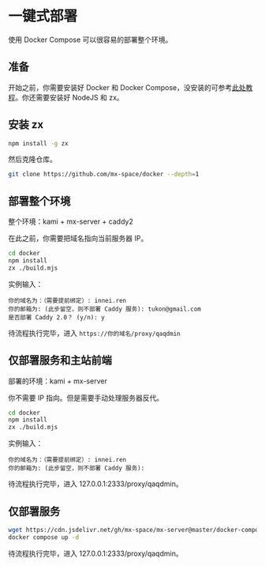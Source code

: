 # 一键式部署

使用 Docker Compose 可以很容易的部署整个环境。

## 准备

开始之前，你需要安装好 Docker 和 Docker Compose，没安装的可参考[此处教程](https://mx-docs.iucky.cn/deploy/bt-panel.html#%E5%AE%89%E8%A3%85-docker)。你还需要安装好 NodeJS 和 zx。

## 安装 zx

```bash
npm install -g zx 
```

然后克隆仓库。

```bash
git clone https://github.com/mx-space/docker --depth=1
```

## 部署整个环境

整个环境：kami + mx-server + caddy2

在此之前，你需要把域名指向当前服务器 IP。

```bash
cd docker
npm install
zx ./build.mjs
```

实例输入：

```
你的域名为：（需要提前绑定）: innei.ren
你的邮箱为: (此步留空，则不部署 Caddy 服务): tukon@gmail.com
是否部署 Caddy 2.0？ (y/n): y
```

待流程执行完毕，进入 `https://你的域名/proxy/qaqdmin`

## 仅部署服务和主站前端

部署的环境：kami + mx-server

你不需要 IP 指向。但是需要手动处理服务器反代。

```bash
cd docker
npm install
zx ./build.mjs
```

实例输入：

```
你的域名为：（需要提前绑定）: innei.ren
你的邮箱为: (此步留空，则不部署 Caddy 服务):
```

待流程执行完毕，进入 127.0.0.1:2333/proxy/qaqdmin。

## 仅部署服务

```bash
wget https://cdn.jsdelivr.net/gh/mx-space/mx-server@master/docker-compose.yml
docker compose up -d
```

待流程执行完毕，进入 127.0.0.1:2333/proxy/qaqdmin。
